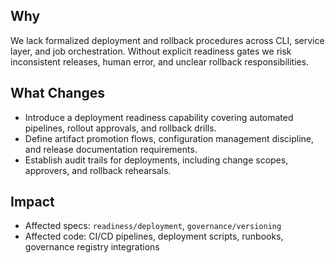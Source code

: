 ## Why
We lack formalized deployment and rollback procedures across CLI, service layer, and job orchestration. Without explicit readiness gates we risk inconsistent releases, human error, and unclear rollback responsibilities.

## What Changes
- Introduce a deployment readiness capability covering automated pipelines, rollout approvals, and rollback drills.
- Define artifact promotion flows, configuration management discipline, and release documentation requirements.
- Establish audit trails for deployments, including change scopes, approvers, and rollback rehearsals.

## Impact
- Affected specs: `readiness/deployment`, `governance/versioning`
- Affected code: CI/CD pipelines, deployment scripts, runbooks, governance registry integrations


